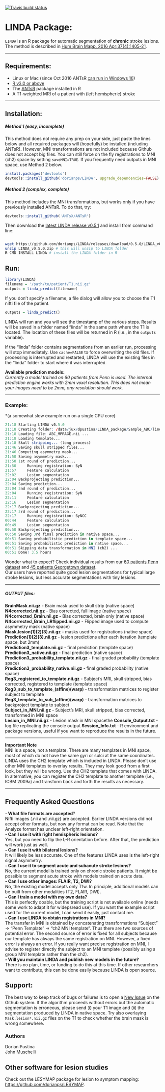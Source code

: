 
[![Travis build
status](https://travis-ci.org/dorianps/LINDA.svg?branch=master)](https://travis-ci.org/dorianps/LINDA)
<!--
[![AppVeyor Build Status](https://ci.appveyor.com/api/projects/status/github/muschellij2/LINDA?branch=master&svg=true)](https://ci.appveyor.com/project/muschellij2/LINDA)
[![Coverage status](https://codecov.io/gh/muschellij2/LINDA/branch/master/graph/badge.svg)](https://codecov.io/gh/muschellij2/LINDA)

-->
<!-- README.md is generated from README.Rmd. Please edit that file -->

# LINDA Package:

`LINDA` is an R package for automatic segmentation of **chronic** stroke
lesions.  
The method is described in [Hum Brain Mapp. 2016
Apr;37(4):1405-21](http://onlinelibrary.wiley.com/doi/10.1002/hbm.23110/abstract).

-----

## Requirements:

  - Linux or Mac (since Oct 2016 ANTsR [can run in Windows
    10](https://github.com/stnava/ANTsR/wiki/Installing-ANTsR-in-Windows-10-\(along-with-FSL,-Rstudio,-Freesurfer,-etc\).))  
  - [R v3.0 or above](http://www.r-project.org/)  
  - The [ANTsR](http://stnava.github.io/ANTsR/) package installed in R
  - A T1-weighted MRI of a patient with (left hemispheric) stroke

-----

## Installation:

##### Method 1 (easy, incomplete)

This method does not require any prep on your side, just paste the lines
below and all required packages will (hopefully) be installed (including
ANTsR). However, MNI transformations are not included because Github
does not accept big files. You can still force on the fly registrations
to MNI (ch2) space by setting `saveMNI=TRUE`. If you frequently need
outputs in MNI space, use Method 2 below.

``` r
install.packages('devtools')
devtools::install_github('dorianps/LINDA', upgrade_dependencies=FALSE)
```

##### Method 2 (complex, complete)

This method includes the MNI transformations, but works only if you have
previously installed ANTsR. To do that, try:

``` r
devtools::install_github('ANTsX/ANTsR')
```

Then download the [latest LINDA release
v0.5.1](https://github.com/dorianps/LINDA/releases/download/0.5.1/LINDA_v0.5.1.zip)
and install from command line:

``` bash

wget https://github.com/dorianps/LINDA/releases/download/0.5.0/LINDA_v0.5.0.zip
unzip LINDA_v0.5.0.zip # this will unzip to LINDA folder
R CMD INSTALL LINDA # install the LINDA folder in R
```

## Run: 

``` r
library(LINDA)
filename = '/path/to/patient/T1.nii.gz'
outputs = linda_predict(filename)
```

If you don’t specify a filename, a file dialog will allow you to choose
the T1 nifti file of the patient.

``` r
outputs = linda_predict()
```

LINDA will run and you will see the timestamp of the various steps.
Results will be saved in a folder named “linda” in the same path where
the T1 is located. The location of these files will be returned in R
(i.e., in the `outputs` variable).

If the “linda” folder contains segmentations from an earlier run,
processing will stop immediately. Use `cache=FALSE` to force overwriting
the old files. If processing is interrupted and restarted, LINDA will
use the existing files in the “linda” folder to start where it was
interrupted.

**Available prediction models:**  
*Currently a model trained on 60 patients from Penn is used. The
internal prediction engine works with 2mm voxel resolution. This does
not mean your images need to be 2mm, any resolution should work.*

-----

### Example:

\*(a somewhat slow example run on a single CPU core)

``` r
21:18 Starting LINDA v0.5.0
21:18 Creating folder: /data/jux/dpustina/LINDA_package/Sample_ABC/linda
21:18 Loading file: ABC_MPRAGE.nii ...
21:18 Loading template...
21:18 Skull stripping... (long process)
21:46 Saving skull stripped files...
21:46 Computing asymmetry mask...
21:50 Saving asymmetry mask...
21:50 1st round of prediction...
21:50     Running registration: SyN
21:57     Feature calculation 
22:02     Lesion segmentation
22:04 Backprojecting prediction...
22:04 Saving prediction...
22:04 2nd round of prediction...
22:04     Running registration: SyN
22:11     Feature calculation 
22:16     Lesion segmentation
22:17 Backprojecting prediction...
22:17 3rd round of prediction...
22:17     Running registration: SyNCC
00:44     Feature calculation 
00:49     Lesion segmentation
00:50 Backprojecting prediction...
00:50 Saving 3rd final prediction in native space...
00:51 Saving probabilistic prediction in template space...
00:51 Saving probabilistic prediction in native space...
00:51 Skipping data transformation in MNI (ch2) ...
00:51 Done! 3.5 hours 
```

Wonder what to expect? Check individual results from our [60 patients
Penn
dataset](https://drive.google.com/file/d/0BxHeqEv37qqDT085MHAyMzFJcVk)
and [45 patients Georgetown
dataset](https://drive.google.com/open?id=0BxHeqEv37qqDY1psaC14QXZSOXc).  
Our users have reported quite good lesion segmentations for typical
large stroke lesions, but less accurate segmentations with tiny lesions.

-----

##### OUTPUT files:

**BrainMask.nii.gz** - Brain mask used to skull strip (native space)  
**N4corrected.nii.gz** - Bias corrected, full image (native space)  
**N4corrected\_Brain.nii.gz** - Bias corrected, brain only (native
space)  
**N4corrected\_Brain\_LRflipped.nii.gz** - Flipped image used to compute
asymmetry mask (native space)  
**Mask.lesion(1)(2)(3).nii.gz** - masks used for registrations (native
space)  
**Prediction(1)(2)(3).nii.gz** - lesion predictions after each iteration
(template space, but 2mm)  
**Prediction3\_template.nii.gz** - final prediction (template space)  
**Prediction3\_native.nii.gz** - final prediction (native space)  
**Prediction3\_probability\_template.nii.gz** - final graded probability
(template space)  
**Prediction3\_probability\_native.nii.gz** - final graded probability
(native space)  
**Reg3\_registered\_to\_template.nii.gz** - Subject’s MRI, skull
stripped, bias corrected, registered to template (template space)  
**Reg3\_sub\_to\_template\_(affine)(warp)** - transformation matrices to
register subject to template  
**Reg3\_template\_to\_sub\_(affine)(warp)** - transformation matrices to
backproject template to subject  
**Subject\_in\_MNI.nii.gz** - Subject’s MRI, skull stripped, bias
corrected, transformed in MNI space  
**Lesion\_in\_MNI.nii.gz** - Lesion mask in MNI spacethe
**Console\_Output.txt** - log file replicating the console output
**Session\_Info.txt** - R environment and package versions, useful if
you want to reproduce the results in the future.

-----

**Important Note**  
MNI is a space, not a template. There are many templates in MNI space,
most of which do not have the same gyri or sulci at the same
coordinates. LINDA uses the CH2 template which is included in LINDA.
Please don’t use other MNI templates to overlay results. They may look
good from a first look, but they will be wrong. Use the CH2 template
that comes with LINDA. In alternative, you can register the CH2 template
to another template (i.e., ICBM 2009a) and transform back and forth the
results as necessary.

-----

## Frequently Asked Questions

**- What file formats are accepted**?  
Nifti images (.nii and .nii.gz) are accepted. Earlier LINDA versions did
not accept other formats, but now any format can be read. Note that the
Analyze format has unclear left-right orientation.  
**- Can I use it with right hemispheric lesions?**  
Yes, but you need to flip the L-R orientation before. After that, the
prediction will work just as well.  
**- Can I use it with bilateral lesions?**  
It will likely be less accurate. One of the features LINDA uses is the
left-right signal asymmetry.  
**- Can I use it to segment acute and subacute stroke lesions?**  
No, the current model is trained only on chronic stroke patients. It
might be possible to segment acute stroke with models trained on acute
data.  
**- Can I use other images: FLAIR, T2, DWI?**  
No, the existing model accepts only T1w. In principle, additional models
can be built from other modalities (T2, FLAIR, DWI).  
**- Can I train a model with my own data?**  
This is perfectly doable, but the training script is not available
online (needs some work to adapt it for widepsread use). If you want the
example script used for the current model, I can send it easily, just
contact me.  
**- Can I use LINDA to obtain registrations in MNI?**  
The transfer in MNI is obtained by concatenating transformations
“Subject” -\> “Penn Template” -\> “ch2 MNI template”. Thus there are
two sources of potential error. The second source of error is fixed for
all subjects because our template has always the same registration on
MNI. However, a fixed error is always an error. If you really want
precise registration on MNI, I advise to register directly the subject
to an MNI template (possibly using a group MNI template rather than the
ch2).  
**- Will you maintain LINDA and publish new models in the future?**  
There is no plan, time, or funding to do this at this time. If other
researchers want to contribute, this can be done easily because LINDA is
open source.

## Support:

The best way to keep track of bugs or failures is to open a [New
Issue](https://github.com/dorianps/LINDA/issues) on the Github system.
If the algorithm proceeds without errors but the automatic segmentation
is erroneous, please send (i) your T1 image and (ii) the segmentation
produced by LINDA in native space. Try also overlaying
`Mask.lesion*.nii.gz` files on the T1 to check whether the brain mask is
wrong somewhere.


### Authors

Dorian Pustina  
John Muschelli

## Other software for lesion studies

Check out the LESYMAP package for lesion to symptom mapping:
<https://github.com/dorianps/LESYMAP>.
